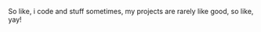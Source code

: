 So like, i code and stuff sometimes, my projects are rarely like good, so like, yay!

<!---
hillthebingus/hillthebingus is a ✨ special ✨ repository because its `README.md` (this file) appears on your GitHub profile.
You can click the Preview link to take a look at your changes.
--->
